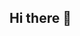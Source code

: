 ## Hi there 👋

<!--
**marcusviniciusvf/marcusviniciusvf** is a ✨ _special_ ✨ repository because its `README.md` (this file) appears on your GitHub profile.
<a href="https://git.io/streak-stats">
  <img src="http://github-readme-streak-stats.herokuapp.com?user=&theme=dark&locale=pt_BR&short_numbers=true&date_format=j%20M%5B%20Y%5D&mode=weekly&exclude_days=Sun%2CSat" alt="GitHub Streak" />
</a>
Here are some ideas to get you started:

- 🔭 I’m currently working on ...
- 🌱 I’m currently learning ...
- 👯 I’m looking to collaborate on ...
- 🤔 I’m looking for help with ...
- 💬 Ask me about ...
- 📫 How to reach me: ...
- 😄 Pronouns: ...
- ⚡ Fun fact: ...
-->
